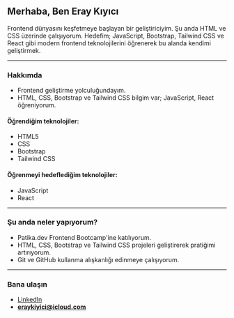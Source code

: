 ## Merhaba, Ben Eray Kıyıcı

Frontend dünyasını keşfetmeye başlayan bir geliştiriciyim. Şu anda HTML ve CSS üzerinde çalışıyorum. Hedefim; JavaScript, Bootstrap, Tailwind CSS ve React gibi modern frontend teknolojilerini öğrenerek bu alanda kendimi geliştirmek.

---

### Hakkımda

-  Frontend geliştirme yolculuğundayım.
-  HTML, CSS, Bootstrap ve Tailwind CSS bilgim var; JavaScript, React öğreniyorum.



  #### Öğrendiğim teknolojiler:
  - HTML5
  - CSS
  - Bootstrap
  - Tailwind CSS

  #### Öğrenmeyi hedeflediğim teknolojiler:
  - JavaScript
  - React

---

###  Şu anda neler yapıyorum?

- Patika.dev Frontend Bootcamp'ine katılıyorum.
- HTML, CSS, Bootstrap ve Tailwind CSS projeleri geliştirerek pratiğimi artırıyorum.
- Git ve GitHub kullanma alışkanlığı edinmeye çalışıyorum.

---

###  Bana ulaşın

-  <a href="https://www.linkedin.com/in/eraykiyici/" target=blank >LinkedIn</a>
-  **eraykiyici@icloud.com**

